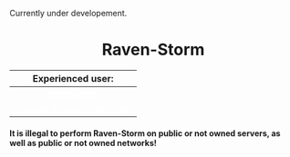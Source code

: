 Currently under developement.

# <center>Raven-Storm</center>

| Experienced user: |
|:-----------------:|
| <a style="color: white;" href="https://taguar258.github.io/Raven-Storm/tutorial/exp/installation/">Installation</a> |
| <a style="color: white;" href="https://taguar258.github.io/Raven-Storm/tutorial/exp/basic1/">Execute a basic stress-test</a> |

#### It is illegal to perform Raven-Storm on public or not owned servers, as well as public or not owned networks!
